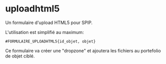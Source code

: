 uploadhtml5
===========

Un formulaire d'upload HTML5 pour SPIP.

L'utilisation est simplifié au maximum:

```
#FORMULAIRE_UPLOADHTML5{id_objet, objet}
```

Ce formulaire va créer une "dropzone" et ajoutera les fichiers au portefolio de objet ciblé.
